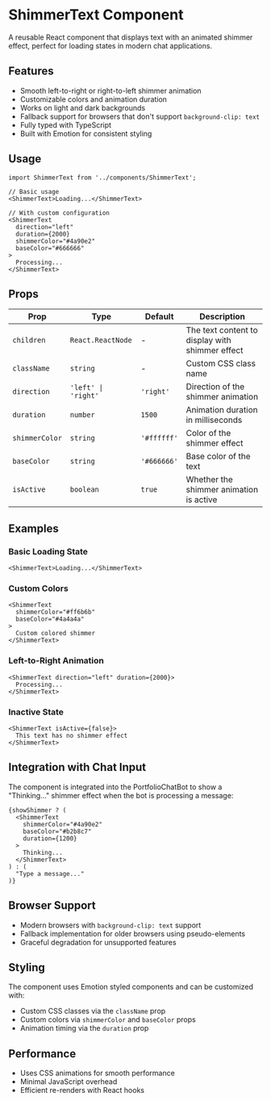# ShimmerText Component

A reusable React component that displays text with an animated shimmer effect, perfect for loading states in modern chat applications.

## Features

- Smooth left-to-right or right-to-left shimmer animation
- Customizable colors and animation duration
- Works on light and dark backgrounds
- Fallback support for browsers that don't support `background-clip: text`
- Fully typed with TypeScript
- Built with Emotion for consistent styling

## Usage

```tsx
import ShimmerText from '../components/ShimmerText';

// Basic usage
<ShimmerText>Loading...</ShimmerText>

// With custom configuration
<ShimmerText
  direction="left"
  duration={2000}
  shimmerColor="#4a90e2"
  baseColor="#666666"
>
  Processing...
</ShimmerText>
```

## Props

| Prop | Type | Default | Description |
|------|------|---------|-------------|
| `children` | `React.ReactNode` | - | The text content to display with shimmer effect |
| `className` | `string` | - | Custom CSS class name |
| `direction` | `'left' \| 'right'` | `'right'` | Direction of the shimmer animation |
| `duration` | `number` | `1500` | Animation duration in milliseconds |
| `shimmerColor` | `string` | `'#ffffff'` | Color of the shimmer effect |
| `baseColor` | `string` | `'#666666'` | Base color of the text |
| `isActive` | `boolean` | `true` | Whether the shimmer animation is active |

## Examples

### Basic Loading State
```tsx
<ShimmerText>Loading...</ShimmerText>
```

### Custom Colors
```tsx
<ShimmerText
  shimmerColor="#ff6b6b"
  baseColor="#4a4a4a"
>
  Custom colored shimmer
</ShimmerText>
```

### Left-to-Right Animation
```tsx
<ShimmerText direction="left" duration={2000}>
  Processing...
</ShimmerText>
```

### Inactive State
```tsx
<ShimmerText isActive={false}>
  This text has no shimmer effect
</ShimmerText>
```

## Integration with Chat Input

The component is integrated into the PortfolioChatBot to show a "Thinking..." shimmer effect when the bot is processing a message:

```tsx
{showShimmer ? (
  <ShimmerText
    shimmerColor="#4a90e2"
    baseColor="#b2b8c7"
    duration={1200}
  >
    Thinking...
  </ShimmerText>
) : (
  "Type a message..."
)}
```

## Browser Support

- Modern browsers with `background-clip: text` support
- Fallback implementation for older browsers using pseudo-elements
- Graceful degradation for unsupported features

## Styling

The component uses Emotion styled components and can be customized with:
- Custom CSS classes via the `className` prop
- Custom colors via `shimmerColor` and `baseColor` props
- Animation timing via the `duration` prop

## Performance

- Uses CSS animations for smooth performance
- Minimal JavaScript overhead
- Efficient re-renders with React hooks 